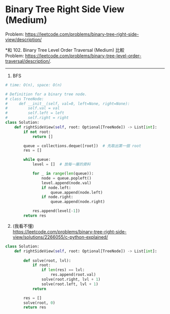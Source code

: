 Binary Tree Right Side View (Medium)
===

Problem: https://leetcode.com/problems/binary-tree-right-side-view/description/

*和 102. Binary Tree Level Order Traversal (Medium) 比較     
Problem: https://leetcode.com/problems/binary-tree-level-order-traversal/description/.   

---

1. BFS
```python
# time: O(n), space: O(n)

# Definition for a binary tree node.
# class TreeNode:
#     def __init__(self, val=0, left=None, right=None):
#         self.val = val
#         self.left = left
#         self.right = right
class Solution:
    def rightSideView(self, root: Optional[TreeNode]) -> List[int]:
        if not root:
            return []

        queue = collections.deque([root])  # 先取出第一個 root
        res = []

        while queue:
            level = []  # 放每一層的資料

            for _ in range(len(queue)):
                node = queue.popleft()
                level.append(node.val)
                if node.left:
                    queue.append(node.left)
                if node.right:
                    queue.append(node.right)

            res.append(level[-1])
        return res
```
        
2. (我看不懂)   
https://leetcode.com/problems/binary-tree-right-side-view/solutions/2266055/c-python-explained/
```python
class Solution:
    def rightSideView(self, root: Optional[TreeNode]) -> List[int]:
        
        def solve(root, lvl):
            if root:
                if len(res) == lvl:
                    res.append(root.val)
                solve(root.right, lvl + 1)
                solve(root.left, lvl + 1)
            return 

        res = []
        solve(root, 0)
        return res  
```





